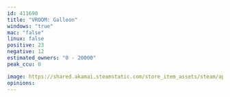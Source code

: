 ```yaml
---
id: 411690
title: "VROOM: Galleon"
windows: "true"
mac: "false"
linux: false
positive: 23
negative: 12
estimated_owners: "0 - 20000"
peak_ccu: 0

image: https://shared.akamai.steamstatic.com/store_item_assets/steam/apps/411690/header.jpg?t=1679528156
opinions:
---
```

